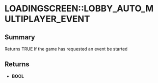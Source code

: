 # LOADINGSCREEN::LOBBY_AUTO_MULTIPLAYER_EVENT

## Summary
Returns TRUE If the game has requested an event be started

## Returns
* **BOOL**